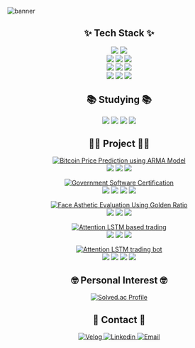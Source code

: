 ![banner](https://i.imgur.com/26RV5BC.jpeg)

<h2 align="center">✨ Tech Stack ✨</h2>

<p align="center">
  <img src="https://img.shields.io/badge/python-blue?style=for-the-badge&logo=python&logoColor=white">
  <img src="https://img.shields.io/badge/R-blue?style=for-the-badge&logo=R&logoColor=white">
  <br/>
  <img src="https://img.shields.io/badge/tensorflow-orange?style=for-the-badge&logo=tensorflow&logoColor=white">
  <img src="https://img.shields.io/badge/pytorch-orange?style=for-the-badge&logo=pytorch&logoColor=white">
  <img src="https://img.shields.io/badge/opencv-green?style=for-the-badge&logo=opencv&logoColor=white">
  <br/>
  <img src="https://img.shields.io/badge/pandas-yellow?style=for-the-badge&logo=pandas&logoColor=white">
  <img src="https://img.shields.io/badge/matplotlib-blue?style=for-the-badge&logo=plotly&logoColor=white">
  <img src="https://img.shields.io/badge/numpy-blue?style=for-the-badge&logo=numpy&logoColor=white">
  <br/>
  <img src="https://img.shields.io/badge/flask-gray?style=for-the-badge&logo=flask&logoColor=white">
  <img src="https://img.shields.io/badge/EC2-orange?style=for-the-badge&logo=amazon ec2&logoColor=white">
  <img src="https://img.shields.io/badge/selenium-green?style=for-the-badge&logo=selenium&logoColor=white">
</p>

<h2 align="center">📚 Studying 📚</h2>

<p align="center">
  <img src="https://img.shields.io/badge/time series-violet?style=for-the-badge">
  <img src="https://img.shields.io/badge/CLIP-violet?style=for-the-badge">
  <img src="https://img.shields.io/badge/transformer-violet?style=for-the-badge">
  <img src="https://img.shields.io/badge/embedding-violet?style=for-the-badge">

<h2 align="center">👨‍🏫 Project 👨‍🏫</h2>

<p align="center">
  <a href="https://drive.google.com/file/d/1Jgt8XGhTf-rPfKWoY9PngQFZfS4xxiph/view?usp=sharing" target="_blank" rel="noopener noreferrer">
    <img src="https://img.shields.io/badge/2022_Bitcoin_Price_Prediction_using_ARMA_Model-blue?style=for-the-badge&logo=google docs&logoColor=white" alt="Bitcoin Price Prediction using ARMA Model">
  </a><br/>
  <img src="https://img.shields.io/badge/bitcoin-yellow?style=for-the-badge">
  <img src="https://img.shields.io/badge/time series-orange?style=for-the-badge">
  <img src="https://img.shields.io/badge/regression-orange?style=for-the-badge">
</p>


<p align="center">
  <a href="https://github.com/spark011130/SW-Certification" target="_blank" rel="noopener noreferrer">
    <img src="https://img.shields.io/badge/2024_Government_Software_Certification-blue?style=for-the-badge&logo=google docs&logoColor=white" alt="Government Software Certification">
  </a><br/>
  <img src="https://img.shields.io/badge/Soccer-green?style=for-the-badge">
  <img src="https://img.shields.io/badge/YOLO-orange?style=for-the-badge">
  <img src="https://img.shields.io/badge/flask-orange?style=for-the-badge">
  <img src="https://img.shields.io/badge/AWS-orange?style=for-the-badge">
</p>

<p align="center">
  <a href="https://github.com/spark011130/AMS325-Project" target="_blank" rel="noopener noreferrer">
    <img src="https://img.shields.io/badge/2024_Face_Asthetic_Evaluation_Using_Golden_Ratio-blue?style=for-the-badge&logo=google docs&logoColor=white" alt="Face Asthetic Evaluation Using Golden Ratio">
  </a><br/>
  <img src="https://img.shields.io/badge/face-purple?style=for-the-badge">
  <img src="https://img.shields.io/badge/DNN-orange?style=for-the-badge">
  <img src="https://img.shields.io/badge/computer_vision-orange?style=for-the-badge">
</p>

<p align="center">
  <a href="https://github.com/spark011130/Attention-LSTM_Stock-Trading" target="_blank" rel="noopener noreferrer">
    <img src="https://img.shields.io/badge/2025_Bitcoin_Price_Prediction_using_Attnetion_LSTM_Model-blue?style=for-the-badge&logo=google docs&logoColor=white" alt="Attention LSTM based trading">
  </a><br/>
  <img src="https://img.shields.io/badge/bitcoin-yellow?style=for-the-badge">
  <img src="https://img.shields.io/badge/LSTM-orange?style=for-the-badge">
  <img src="https://img.shields.io/badge/attntion-orange?style=for-the-badge">
</p>

<p align="center">
  <a href="https://github.com/spark011130/Attention-LSTM_Stock-Trading" target="_blank" rel="noopener noreferrer">
    <img src="https://img.shields.io/badge/2025_Attnetion_LSTM_Trading_Bot-blue?style=for-the-badge&logo=google docs&logoColor=white" alt="Attention LSTM trading bot">
  </a><br/>
  <img src="https://img.shields.io/badge/bitcoin-yellow?style=for-the-badge">
  <img src="https://img.shields.io/badge/LSTM-orange?style=for-the-badge">
  <img src="https://img.shields.io/badge/attntion-orange?style=for-the-badge">
  <img src="https://img.shields.io/badge/project_management-orange?style=for-the-badge">
</p>

<h2 align="center">🤓 Personal Interest 🤓</h2>

<p align="center">
  <a href="https://solved.ac/spark_1130/" target="_blank" rel="noopener noreferrer">
    <img src="http://mazassumnida.wtf/api/v2/generate_badge?boj=spark_1130" alt="Solved.ac Profile">
  </a>
</p>

<h2 align="center">🙌 Contact 🙌</h2>



<p align="center">
  <a href="https://velog.io/@spark1130/posts" target="_blank" rel="noopener noreferrer">
    <img src="https://img.shields.io/badge/Velog-green?style=for-the-badge&logo=Velog" alt="Velog">
  </a> 
  
  <a href="https://www.linkedin.com/in/suyoung-park-03658a26a?utm_source=share&utm_campaign=share_via&utm_content=profile&utm_medium=ios_app" target="_blank" rel="noopener noreferrer">
    <img src="https://img.shields.io/badge/Linkedin-blue?style=for-the-badge&logo=logmein" alt="Linkedin">
  </a> 
  
  <a href="mailto:phkmath0@gmail.com" target="_blank" rel="noopener noreferrer">
    <img src="https://img.shields.io/badge/Email-red?style=for-the-badge&logo=gmail&logoColor=white" alt="Email">
  </a> 
</p>
